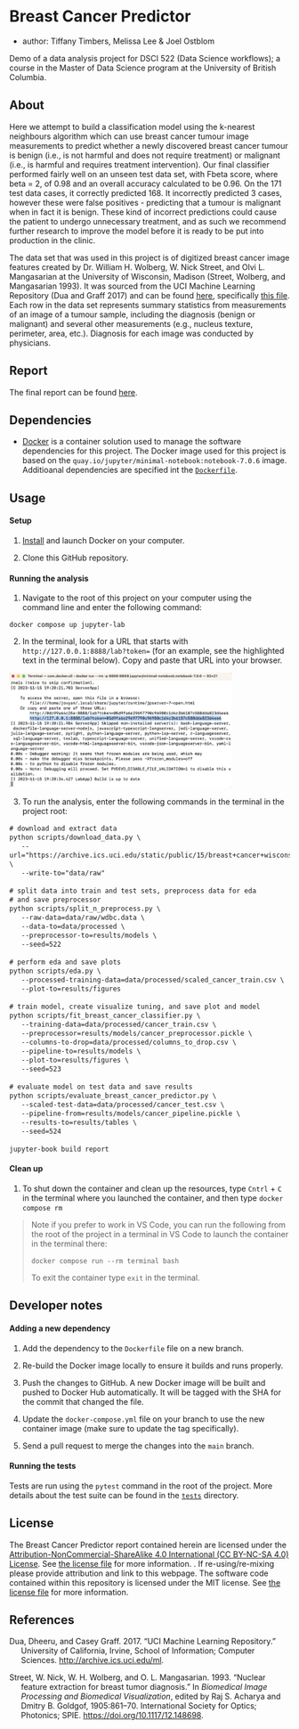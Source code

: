 # Breast Cancer Predictor

  - author: Tiffany Timbers, Melissa Lee & Joel Ostblom

Demo of a data analysis project for DSCI 522 (Data Science workflows); a
course in the Master of Data Science program at the University of
British Columbia.

## About

Here we attempt to build a classification model using the k-nearest 
neighbours algorithm which can use breast cancer tumour image 
measurements to predict whether a newly discovered breast cancer tumour 
is benign (i.e., is not harmful and does not require treatment) or 
malignant (i.e., is harmful and requires treatment intervention). 
Our final classifier performed fairly well on an unseen test data set, 
with Fbeta score, where beta = 2, of 0.98 
and an overall accuracy calculated to be 0.96. On the 171 test data cases, 
it correctly predicted 168. 
It incorrectly predicted 3 cases, 
however these were false positives - predicting that a tumour is malignant 
when in fact it is benign. 
These kind of incorrect predictions could cause the patient 
to undergo unnecessary treatment, 
and as such we recommend further research to improve the model 
before it is ready to be put into production in the clinic.


The data set that was used in this project is of digitized breast cancer
image features created by Dr. William H. Wolberg, W. Nick Street, and
Olvi L. Mangasarian at the University of Wisconsin, Madison (Street,
Wolberg, and Mangasarian 1993). It was sourced from the UCI Machine
Learning Repository (Dua and Graff 2017) and can be found
[here](https://archive.ics.uci.edu/ml/datasets/Breast+Cancer+Wisconsin+\(Diagnostic\)),
specifically [this
file](http://mlr.cs.umass.edu/ml/machine-learning-databases/breast-cancer-wisconsin/wdbc.data).
Each row in the data set represents summary statistics from measurements
of an image of a tumour sample, including the diagnosis (benign or
malignant) and several other measurements (e.g., nucleus texture,
perimeter, area, etc.). Diagnosis for each image was conducted by
physicians.

## Report

The final report can be found
[here](https://ttimbers.github.io/breast_cancer_predictor_py/report/breast_cancer_predictor_report.html).

## Dependencies

- [Docker](https://www.docker.com/) is a container solution 
used to manage the software dependencies for this project.
The Docker image used for this project is based on the
`quay.io/jupyter/minimal-notebook:notebook-7.0.6` image.
Additioanal dependencies are specified int the [`Dockerfile`](Dockerfile).

## Usage

#### Setup

1. [Install](https://www.docker.com/get-started/) 
and launch Docker on your computer.

2. Clone this GitHub repository.

#### Running the analysis

1. Navigate to the root of this project on your computer using the
   command line and enter the following command:

``` 
docker compose up jupyter-lab
```

2. In the terminal, look for a URL that starts with 
`http://127.0.0.1:8888/lab?token=` 
(for an example, see the highlighted text in the terminal below). 
Copy and paste that URL into your browser.

<img src="img/jupyter-container-web-app-launch-url.png" width=400>

3. To run the analysis,
enter the following commands in the terminal in the project root:

```
# download and extract data
python scripts/download_data.py \
   --url="https://archive.ics.uci.edu/static/public/15/breast+cancer+wisconsin+original.zip" \
   --write-to="data/raw"

# split data into train and test sets, preprocess data for eda 
# and save preprocessor
python scripts/split_n_preprocess.py \
   --raw-data=data/raw/wdbc.data \
   --data-to=data/processed \
   --preprocessor-to=results/models \
   --seed=522

# perform eda and save plots
python scripts/eda.py \
   --processed-training-data=data/processed/scaled_cancer_train.csv \
   --plot-to=results/figures

# train model, create visualize tuning, and save plot and model
python scripts/fit_breast_cancer_classifier.py \
   --training-data=data/processed/cancer_train.csv \
   --preprocessor=results/models/cancer_preprocessor.pickle \
   --columns-to-drop=data/processed/columns_to_drop.csv \
   --pipeline-to=results/models \
   --plot-to=results/figures \
   --seed=523

# evaluate model on test data and save results
python scripts/evaluate_breast_cancer_predictor.py \
   --scaled-test-data=data/processed/cancer_test.csv \
   --pipeline-from=results/models/cancer_pipeline.pickle \
   --results-to=results/tables \
   --seed=524

jupyter-book build report
```

#### Clean up

1. To shut down the container and clean up the resources, 
type `Cntrl` + `C` in the terminal
where you launched the container, and then type `docker compose rm`

> Note if you prefer to work in VS Code, you can run the following 
> from the root of the project in a terminal in VS Code 
> to launch the container in the terminal there:
>
> ```
> docker compose run --rm terminal bash
>```
>
> To exit the container type `exit` in the terminal.

## Developer notes

#### Adding a new dependency

1. Add the dependency to the `Dockerfile` file on a new branch.

2. Re-build the Docker image locally to ensure it builds and runs properly.

3. Push the changes to GitHub. A new Docker
   image will be built and pushed to Docker Hub automatically.
   It will be tagged with the SHA for the commit that changed the file.

4. Update the `docker-compose.yml` file on your branch to use the new
   container image (make sure to update the tag specifically).

5. Send a pull request to merge the changes into the `main` branch. 

#### Running the tests
Tests are run using the `pytest` command in the root of the project.
More details about the test suite can be found in the 
[`tests`](tests) directory.

## License

The Breast Cancer Predictor report contained herein are licensed under the
[Attribution-NonCommercial-ShareAlike 4.0 International (CC BY-NC-SA 4.0) License](https://creativecommons.org/licenses/by-nc-sa/4.0/).
See [the license file](LICENSE.md) for more information. . If
re-using/re-mixing please provide attribution and link to this webpage.
The software code contained within this repository is licensed under the
MIT license. See [the license file](LICENSE.md) for more information.

## References

<div id="refs" class="references hanging-indent">

<div id="ref-Dua2019">

Dua, Dheeru, and Casey Graff. 2017. “UCI Machine Learning Repository.”
University of California, Irvine, School of Information; Computer
Sciences. <http://archive.ics.uci.edu/ml>.

</div>

<div id="ref-Streetetal">

Street, W. Nick, W. H. Wolberg, and O. L. Mangasarian. 1993. “Nuclear
feature extraction for breast tumor diagnosis.” In *Biomedical Image
Processing and Biomedical Visualization*, edited by Raj S. Acharya and
Dmitry B. Goldgof, 1905:861–70. International Society for Optics;
Photonics; SPIE. <https://doi.org/10.1117/12.148698>.

</div>

</div>
